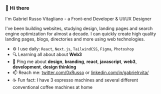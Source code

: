 ### 👋 Hi there

I'm Gabriel Russo Vitagliano - a Front-end Developer & UI/UX Designer

I've been building websites, studying design, landing pages and search engine optimization for almost a decade. I can quickly create high quality landing pages, blogs, directories and more using web technologies.

- ⚙️ I use daily: `React`, `Next.js`, `TailwindCSS`, `Figma`, `Photoshop`
- 🔍 Learning all about about **Web3**
- 💬 Ping me about **design**, **branding**, **react**, **javascript**, **web3**, **development**, **design thinking**
- 📫 Reach me: [twitter.com/0xRusso](https://twitter.com/0xRusso) or [linkedin.com/in/gabrielrvita/](https://linkedin.com/in/gabrielrvita/)
- ☕ Fun fact: I have 3 espresso machines and several different conventional coffee machines at home
